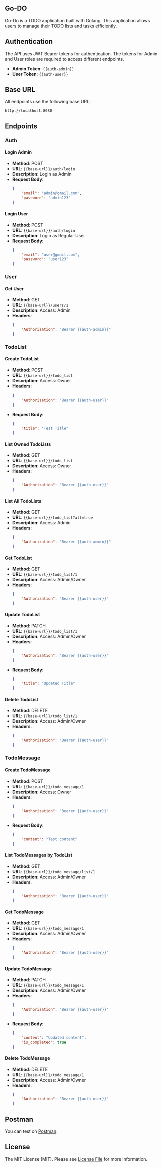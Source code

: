 ## Go-DO

Go-Do is a TODO application built with Golang. This application allows users to manage their TODO lists and tasks efficiently.

## Authentication

The API uses JWT Bearer tokens for authentication. The tokens for Admin and User roles are required to access different endpoints.

- **Admin Token**: `{{auth-admin}}`
- **User Token**: `{{auth-user}}`

## Base URL

All endpoints use the following base URL:
```
http://localhost:8080
```

## Endpoints

### Auth

#### Login Admin

- **Method**: POST
- **URL**: `{{base-url}}/auth/login`
- **Description**: Login as Admin
- **Request Body**:
  ```json
  {
      "email": "admin@gmail.com",
      "password": "admin123"
  }
  ```

#### Login User

- **Method**: POST
- **URL**: `{{base-url}}/auth/login`
- **Description**: Login as Regular User
- **Request Body**:
  ```json
  {
      "email": "user@gmail.com",
      "password": "user123"
  }
  ```

### User

#### Get User

- **Method**: GET
- **URL**: `{{base-url}}/users/1`
- **Description**: Access: Admin
- **Headers**:
  ```json
  {
      "Authorization": "Bearer {{auth-admin}}"
  }
  ```

### TodoList

#### Create TodoList

- **Method**: POST
- **URL**: `{{base-url}}/todo_list`
- **Description**: Access: Owner
- **Headers**:
  ```json
  {
      "Authorization": "Bearer {{auth-user}}"
  }
  ```
- **Request Body**:
  ```json
  {
      "title": "Test Title"
  }
  ```

#### List Owned TodoLists

- **Method**: GET
- **URL**: `{{base-url}}/todo_list`
- **Description**: Access: Owner
- **Headers**:
  ```json
  {
      "Authorization": "Bearer {{auth-user}}"
  }
  ```

#### List All TodoLists

- **Method**: GET
- **URL**: `{{base-url}}/todo_list?all=true`
- **Description**: Access: Admin
- **Headers**:
  ```json
  {
      "Authorization": "Bearer {{auth-admin}}"
  }
  ```

#### Get TodoList

- **Method**: GET
- **URL**: `{{base-url}}/todo_list/1`
- **Description**: Access: Admin/Owner
- **Headers**:
  ```json
  {
      "Authorization": "Bearer {{auth-user}}"
  }
  ```

#### Update TodoList

- **Method**: PATCH
- **URL**: `{{base-url}}/todo_list/1`
- **Description**: Access: Admin/Owner
- **Headers**:
  ```json
  {
      "Authorization": "Bearer {{auth-user}}"
  }
  ```
- **Request Body**:
  ```json
  {
      "title": "Updated Title"
  }
  ```

#### Delete TodoList

- **Method**: DELETE
- **URL**: `{{base-url}}/todo_list/1`
- **Description**: Access: Admin/Owner
- **Headers**:
  ```json
  {
      "Authorization": "Bearer {{auth-user}}"
  }
  ```

### TodoMessage

#### Create TodoMessage

- **Method**: POST
- **URL**: `{{base-url}}/todo_message/1`
- **Description**: Access: Owner
- **Headers**:
  ```json
  {
      "Authorization": "Bearer {{auth-user}}"
  }
  ```
- **Request Body**:
  ```json
  {
      "content": "Test content"
  }
  ```

#### List TodoMessages by TodoList

- **Method**: GET
- **URL**: `{{base-url}}/todo_message/list/1`
- **Description**: Access: Admin/Owner
- **Headers**:
  ```json
  {
      "Authorization": "Bearer {{auth-user}}"
  }
  ```

#### Get TodoMessage

- **Method**: GET
- **URL**: `{{base-url}}/todo_message/1`
- **Description**: Access: Admin/Owner
- **Headers**:
  ```json
  {
      "Authorization": "Bearer {{auth-user}}"
  }
  ```

#### Update TodoMessage

- **Method**: PATCH
- **URL**: `{{base-url}}/todo_message/1`
- **Description**: Access: Admin/Owner
- **Headers**:
  ```json
  {
      "Authorization": "Bearer {{auth-user}}"
  }
  ```
- **Request Body**:
  ```json
  {
      "content": "Updated content",
      "is_completed": true
  }
  ```

#### Delete TodoMessage

- **Method**: DELETE
- **URL**: `{{base-url}}/todo_message/1`
- **Description**: Access: Admin/Owner
- **Headers**:
  ```json
  {
      "Authorization": "Bearer {{auth-user}}"
  }
  ```

## Postman

You can test on [Postman](https://www.postman.com/grey-trinity-401646/workspace/api-docs/collection/10662426-e31a49f5-8df2-4126-b980-08a6f7188ee2).



## License

The MIT License (MIT). Please see [License File](LICENSE) for more information.
